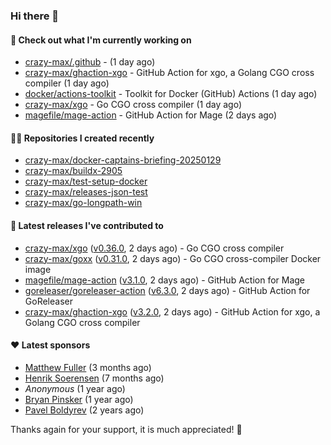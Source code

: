 ### Hi there 👋

#### 👷 Check out what I'm currently working on

- [crazy-max/.github](https://github.com/crazy-max/.github) -  (1 day ago)
- [crazy-max/ghaction-xgo](https://github.com/crazy-max/ghaction-xgo) - GitHub Action for xgo, a Golang CGO cross compiler (1 day ago)
- [docker/actions-toolkit](https://github.com/docker/actions-toolkit) - Toolkit for Docker (GitHub) Actions (1 day ago)
- [crazy-max/xgo](https://github.com/crazy-max/xgo) - Go CGO cross compiler (1 day ago)
- [magefile/mage-action](https://github.com/magefile/mage-action) - GitHub Action for Mage (2 days ago)

#### 👨‍💻 Repositories I created recently

- [crazy-max/docker-captains-briefing-20250129](https://github.com/crazy-max/docker-captains-briefing-20250129)
- [crazy-max/buildx-2905](https://github.com/crazy-max/buildx-2905)
- [crazy-max/test-setup-docker](https://github.com/crazy-max/test-setup-docker)
- [crazy-max/releases-json-test](https://github.com/crazy-max/releases-json-test)
- [crazy-max/go-longpath-win](https://github.com/crazy-max/go-longpath-win)

#### 🚀 Latest releases I've contributed to

- [crazy-max/xgo](https://github.com/crazy-max/xgo) ([v0.36.0](https://github.com/crazy-max/xgo/releases/tag/v0.36.0), 2 days ago) - Go CGO cross compiler
- [crazy-max/goxx](https://github.com/crazy-max/goxx) ([v0.31.0](https://github.com/crazy-max/goxx/releases/tag/v0.31.0), 2 days ago) - Go CGO cross-compiler Docker image
- [magefile/mage-action](https://github.com/magefile/mage-action) ([v3.1.0](https://github.com/magefile/mage-action/releases/tag/v3.1.0), 2 days ago) - GitHub Action for Mage
- [goreleaser/goreleaser-action](https://github.com/goreleaser/goreleaser-action) ([v6.3.0](https://github.com/goreleaser/goreleaser-action/releases/tag/v6.3.0), 2 days ago) - GitHub Action for GoReleaser
- [crazy-max/ghaction-xgo](https://github.com/crazy-max/ghaction-xgo) ([v3.2.0](https://github.com/crazy-max/ghaction-xgo/releases/tag/v3.2.0), 2 days ago) - GitHub Action for xgo, a Golang CGO cross compiler

#### ❤️ Latest sponsors
- [Matthew Fuller](https://github.com/mathematics333) (3 months ago)
- [Henrik Soerensen](https://github.com/hsoerensen) (7 months ago)
- _Anonymous_ (1 year ago)
- [Bryan Pinsker](https://github.com/BryanPinsker) (1 year ago)
- [Pavel Boldyrev](https://github.com/bpg) (2 years ago)

Thanks again for your support, it is much appreciated! 🙏
